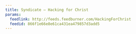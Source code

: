 ```yaml
---
title: Syndicate – Hacking for Christ
params:
  feedlink: http://feeds.feedburner.com/HackingForChrist
  feedid: 866f1e66e8e61ca431ea479857d3add5
---
```

